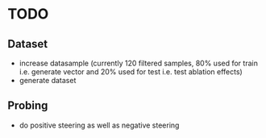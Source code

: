 # TODO
## Dataset
- increase datasample (currently 120 filtered samples, 80% used for train i.e. generate vector and 20% used for test i.e. test ablation effects)
- generate dataset
## Probing
- do positive steering as well as negative steering
